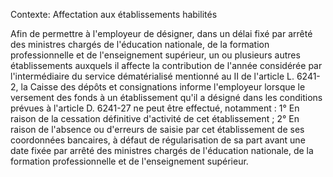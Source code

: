 Contexte: Affectation aux établissements habilités

Afin de permettre à l'employeur de désigner, dans un délai fixé par arrêté des ministres chargés de l'éducation nationale, de la formation professionnelle et de l'enseignement supérieur, un ou plusieurs autres établissements auxquels il affecte la contribution de l'année considérée par l'intermédiaire du service dématérialisé mentionné au II de l'article L. 6241-2, la Caisse des dépôts et consignations informe l'employeur lorsque le versement des fonds à un établissement qu'il a désigné dans les conditions prévues à l'article D. 6241-27 ne peut être effectué, notamment : 1° En raison de la cessation définitive d'activité de cet établissement ; 2° En raison de l'absence ou d'erreurs de saisie par cet établissement de ses coordonnées bancaires, à défaut de régularisation de sa part avant une date fixée par arrêté des ministres chargés de l'éducation nationale, de la formation professionnelle et de l'enseignement supérieur.